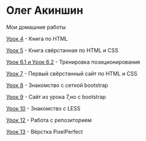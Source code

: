 

# Олег Акиншин
Мои домашние работы

[Урок 4](https://komradol.github.io/lesson_1/ "Моя готовая домашка") - Книга по HTML

[Урок 5](https://komradol.github.io/lesson_5/ "Моя готовая домашка") - Книга свёрстанная по HTML и CSS

[Урок 6.1 и Урок 6.2](https://komradol.github.io/lesson_6/ "Моя готовая домашка") - Тренировка позиционирования

[Урок 7](https://komradol.github.io/lesson_7/ "Моя готовая домашка") - Первый свёрстанный сайт по HTML и CSS

[Урок 8](https://komradol.github.io/lesson_8/ "Моя готовая домашка") - Знакомство с сеткой bootstrap

[Урок 9](https://komradol.github.io/lesson_9/ "Моя готовая домашка") - Сайт из урока 7,но с bootstrap

[Урок 10](https://komradol.github.io/lesson_10/ "Моя готовая домашка") - Знакомство с LESS

[Урок 12](https://komradol.github.io/Lesson_12/ "Моя готовая домашка") - Работа с репозиторием

[Урок 13](https://komradol.github.io/lesson_5/ "Моя готовая домашка") - Вёрстка PixelPerfect
